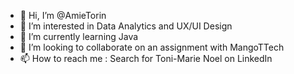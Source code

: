 - 👋 Hi, I’m @AmieTorin
- 👀 I’m interested in Data Analytics and UX/UI Design 
- 🌱 I’m currently learning Java
- 💞️ I’m looking to collaborate on an assignment with MangoTTech
- 📫 How to reach me : Search for Toni-Marie Noel on LinkedIn

<!---
AmieTorin/AmieTorin is a ✨ special ✨ repository because its `README.md` (this file) appears on your GitHub profile.
You can click the Preview link to take a look at your changes.
--->
